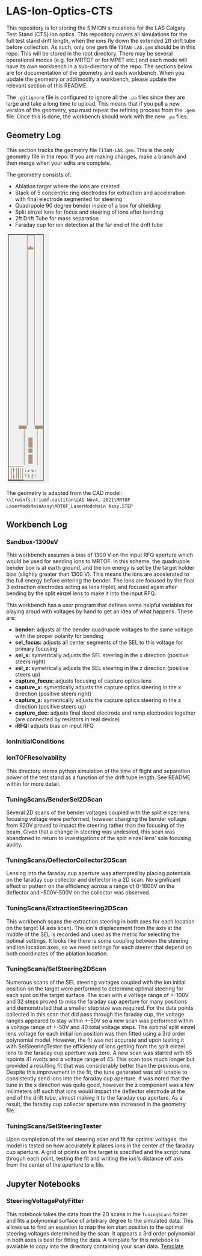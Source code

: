 # LAS-Ion-Optics-CTS
This repository is for storing the SIMION simulations for the LAS Calgary Test Stand (CTS) ion optics. This repository covers all simulations for the full test stand drift length, when the ions fly down the extended 2ft drift tube before collection. As such, only one gem file `TITAN-LAS.gem` should be in this repo. This will be stored in the root directory. There may be several operational modes (e.g. for MRTOF or for MPET etc.) and each mode will have its own workbench in a sub-directory of the repo. The sections below are for documentation of the geometry and each workbench. When you update the geometry or add/modify a workbench, please update the relevant section of this README.

The `.gitignore` file is configured to ignore all the `.pa` files since they are large and take a long time to upload. This means that if you pull a new version of the geometry, you must repeat the refining process from the `.gem` file. Once this is done, the workbench should work with the new `.pa` files.

## Geometry Log
This section tracks the geometry file `TITAN-LAS.gem`. This is the only geometry file in the repo. If you are making changes, make a branch and then merge when your edits are complete.

The geometry consists of:
* Ablation target where the ions are created
* Stack of 5 concentric ring electrodes for extraction and acceleration with final electrode segmented for steering
* Quadrupole 90 degree bender inside of a box for shielding
* Split einzel lens for focus and steering of ions after bending
* 2ft Drift Tube for mass separation 
* Faraday cup for ion detection at the far end of the drift tube

![LAS Geometry Cross-section](img/LAS-ion-optics-CTS.png)

The geometry is adapted from the CAD model: `\\trwinfs.triumf.ca\titan\LAS Nov4, 2021\MRTOF LaserModsMainAssy\MRTOF_LaserModsMain Assy.STEP`

## Workbench Log

### Sandbox-1300eV
This workbench assumes a bias of 1300 V on the input RFQ aperture which would be used for sending ions to MRTOF. In this scheme, the quadrupole bender box is at earth ground, and the ion energy is set by the target holder bias (slightly greater than 1300 V). This means the ions are accelerated to the full energy before entering the bender. The ions are focused by the final 3 extraction electrodes acting as lens triplet, and focused again after bending by the split einzel lens to make it into the input RFQ. 

This workbench has a user program that defines some helpful variables for playing aroud with voltages by hand to get an idea of what happens. These are:
- **bender:** adjusts all the bender quadrupole voltages to the same voltage with the proper polarity for bending
- **sel_focus:** adjusts all center segments of the SEL to this voltage for primary focusing
- **sel_x:** symetrically adjusts the SEL steering in the x direction (positive steers right)
- **sel_z:** symetrically adjusts the SEL steering in the z direction (positive steers up)
- **capture_focus:** adjusts focusing of capture optics lens
- **capture_x:** symetrically adjusts the capture optics steering in the x direction (positive steers right)
- **capture_z:** symetrically adjusts the capture optics steering in the z direction (positive steers up)
- **capture_dec:** adjusts final decel electrode and ramp electrodes together (are connected by resistors in real device)
- **iRFQ:** adjusts bias on input RFQ

### IonInitialConditions


### IonTOFResolvability
This directory stores python simulation of the time of flight and separation power of the test stand as a function of the drift tube length. See README within for more detail.

### TuningScans/BenderSel2DScan 
Several 2D scans of the bender voltages coupled with the split einzel lens focusing voltage were performed, however changing the bender voltage from 920V proved to impact the steering rather than the focusing of the beam. Given that a change in steering was undesired, this scan was abandoned to return to investigations of the split einzel lens' sole focusing ability.

### TuningScans/DeflectorCollector2DScan
Lensing into the faraday cup aperture was attempted by placing potentials on the faraday cup collector and deflector in a 2D scan. No significant effect or pattern on the efficiency across a range of 0-1000V on the deflector and -500V-500V on the collector was observed.

### TuningScans/ExtractionSteering2DScan
This workbench scans the extraction steering in both axes for each location on the target (4 axis scan). The ion's displacement from the axis at the middle of the SEL is recorded and used as the metric for selecting the optimal settings. It looks like there is some coupling between the steering and ion location axes, so we need settings for each steerer that depend on both coordinates of the ablation location.

### TuningScans/SelSteering2DScan
Numerous scans of the SEL steering voltages coupled with the ion initial position on the target were performed to determine optimal steering for each spot on the target surface. The scan with a voltage range of +-100V and 32 steps proved to miss the faraday cup aperture for many positions and demonstrated that a smaller step size was required. For the data points collected in this scan that did pass through the faraday cup, the voltage ranges appeared to stay within +-50V so a new scan was performed within a voltage range of +-50V and 40 total voltage steps. The optimal split einzel lens voltage for each initial ion position was then fitted using a 3rd order polynomial model. However, the fit was not accurate and upon testing it with SelSteeringTester the efficiency of ions getting from the split einzel lens to the faraday cup aperture was zero. A new scan was started with 65 npoints 41 nvolts and a voltage range of 45. This scan took much longer but provided a resulting fit that was considerably better than the previous one. Despite this improvement in the fit, the tune generated was still unable to consistently send ions into the faraday cup aperture. It was noted that the tune in the x direction was quite good, however the z component was a few milimeters off such that ions would impact the deflector electrode at the end of the drift tube, almost making it to the faraday cup aperture. As a result, the faraday cup collecter aperture was increased in the geometry file. 

### TuningScans/SelSteeringTester
Upon completion of the sel steering scan and fit for optimal voltages, the model is tested on how accurately it places ions in the center of the faraday cup aperture. A grid of points on the target is specified and the script runs throguh each point, testing the fit and writing the ion's distance off axis from the center of the aperture to a file. 

## Jupyter Notebooks

### SteeringVoltagePolyFitter
This notebook takes the data from the 2D scans in the `TuningScans` folder and fits a polynomial surface of arbitrary degree to the simulated data. This allows us to find an equation to map the ion start position to the optimal steering voltages determined by the scan. It appears a 3rd order polynomial in both axes is best for fitting the data. A template for this notebook is available to copy into the directory containing your scan data. 
[Template](TuningScans/SteeringVoltagePolyFitter_template.ipynb)

